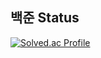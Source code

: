 ## 백준 Status ## 


[![Solved.ac Profile](http://mazassumnida.wtf/api/v2/generate_badge?boj=raineunbi)](https://solved.ac/raineunbi/)
